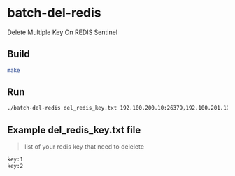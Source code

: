 # batch-del-redis
Delete Multiple Key On REDIS Sentinel


## Build
```bash
make
```

## Run
```bash
./batch-del-redis del_redis_key.txt 192.100.200.10:26379,192.100.201.10:26379,192.100.202.10:26379
```

## Example del_redis_key.txt file
> list of your redis key that need to delelete
```txt
key:1
key:2
```
